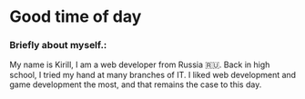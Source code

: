# Good time of day

### Briefly about myself.:
My name is Kirill, I am a web developer from Russia 🇷🇺. Back in high school, I tried my hand at many branches of IT. I liked web development and game development the most, and that remains the case to this day.

